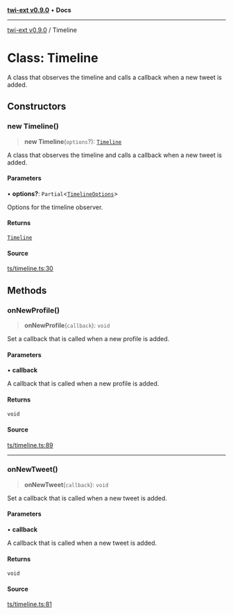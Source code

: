 [**twi-ext v0.9.0**](../README.md) • **Docs**

***

[twi-ext v0.9.0](../README.md) / Timeline

# Class: Timeline

A class that observes the timeline and calls a callback when a new tweet is added.

## Constructors

### new Timeline()

> **new Timeline**(`options`?): [`Timeline`](Timeline.md)

A class that observes the timeline and calls a callback when a new tweet is added.

#### Parameters

• **options?**: `Partial`\<[`TimelineOptions`](../interfaces/TimelineOptions.md)\>

Options for the timeline observer.

#### Returns

[`Timeline`](Timeline.md)

#### Source

[ts/timeline.ts:30](https://github.com/Robot-Inventor/twi-ext/blob/a3024ee2cc960c967706ac7e4d07372c4b58d2b4/src/ts/timeline.ts#L30)

## Methods

### onNewProfile()

> **onNewProfile**(`callback`): `void`

Set a callback that is called when a new profile is added.

#### Parameters

• **callback**

A callback that is called when a new profile is added.

#### Returns

`void`

#### Source

[ts/timeline.ts:89](https://github.com/Robot-Inventor/twi-ext/blob/a3024ee2cc960c967706ac7e4d07372c4b58d2b4/src/ts/timeline.ts#L89)

***

### onNewTweet()

> **onNewTweet**(`callback`): `void`

Set a callback that is called when a new tweet is added.

#### Parameters

• **callback**

A callback that is called when a new tweet is added.

#### Returns

`void`

#### Source

[ts/timeline.ts:81](https://github.com/Robot-Inventor/twi-ext/blob/a3024ee2cc960c967706ac7e4d07372c4b58d2b4/src/ts/timeline.ts#L81)
